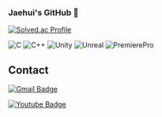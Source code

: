 ### Jaehui's GitHub 🌱

<!--
**jaehuigwak/jaehuigwak** is a ✨ _special_ ✨ repository because its `README.md` (this file) appears on your GitHub profile.

Here are some ideas to get you started:

- 🔭 I’m currently working on ...
- 🌱 I’m currently learning ...
- 👯 I’m looking to collaborate on ...
- 🤔 I’m looking for help with ...
- 💬 Ask me about ...
- 📫 How to reach me: ...
- 😄 Pronouns: ...
- ⚡ Fun fact: ...
-->

[![Solved.ac Profile](http://mazassumnida.wtf/api/v2/generate_badge?boj=wogml651)](https://solved.ac/wogml651/)

![C](https://img.shields.io/badge/C-A8B9CC.svg?&style=for-the-badge&logo=C&logoColor=A8B9CC)
![C++](https://img.shields.io/badge/C++-00599C.svg?&style=for-the-badge&logo=C++&logoColor=00599C)
![Unity](https://img.shields.io/badge/Unity-FFFFFF.svg?&style=for-the-badge&logo=Unity&logoColor=FFFFFF)
![Unreal](https://img.shields.io/badge/Unreal-0E1128.svg?&style=for-the-badge&logo=Unreal&logoColor=0E1128)
![PremierePro](https://img.shields.io/badge/PremierePro-9999FF.svg?&style=for-the-badge&logo=PremierePro&logoColor=9999FF)

## Contact
[![Gmail Badge](https://img.shields.io/badge/Gmail-d14836?style=flat-square&logo=Gmail&logoColor=white&link=mailto:jaehuigwak504=@gmail.com)](mailto:jaehuigwak504@gmail.com)

[![Youtube Badge](https://img.shields.io/badge/Youtube-ff0000?style=flat-square&logo=youtube&link=https://www.youtube.com/channel/UCT5ZBuTpxN3TUqcaqe1-GJg)](https://www.youtube.com/channel/UCT5ZBuTpxN3TUqcaqe1-GJg)
